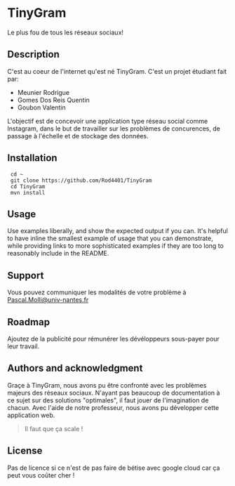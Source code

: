 # TinyGram

Le plus fou de tous les réseaux sociaux!

## Description
C'est au coeur de l'internet qu'est né TinyGram. C'est un projet étudiant fait par:
- Meunier Rodrigue
- Gomes Dos Reis Quentin
- Goubon Valentin

L'objectif est de concevoir une application type réseau social comme Instagram, dans le but de travailler sur les problèmes de concurences, de passage à l'échelle et de stockage des données.

## Installation
```
 cd ~
 git clone https://github.com/Rod4401/TinyGram
 cd TinyGram
 mvn install
```

## Usage
Use examples liberally, and show the expected output if you can. It's helpful to have inline the smallest example of usage that you can demonstrate, while providing links to more sophisticated examples if they are too long to reasonably include in the README.

## Support
Vous pouvez communiquer les modalités de votre problème à Pascal.Molli@univ-nantes.fr

## Roadmap
Ajoutez de la publicité pour rémunérer les dévéloppeurs sous-payer pour leur travail.

## Authors and acknowledgment
Graçe à TinyGram, nous avons pu être confronté avec les problèmes majeurs des réseaux sociaux. N'ayant pas beaucoup de documentation à ce sujet sur des solutions "optimales", il faut jouer de l'imagination de chacun. Avec l'aide de notre professeur, nous avons pu développer cette application web.

> Il faut que ça scale !

## License
Pas de licence si ce n'est de pas faire de bétise avec google cloud car ça peut vous coûter cher !
